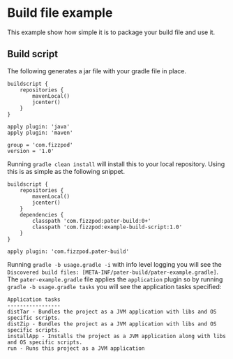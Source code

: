 # Build file example

This example show how simple it is to package your build file and use it.

## Build script
The following generates a jar file with your gradle file in place.
```
buildscript {
	repositories {
		mavenLocal()
		jcenter()
	}
}

apply plugin: 'java'
apply plugin: 'maven'

group = 'com.fizzpod'
version = '1.0'
```

Running `gradle clean install` will install this to your local repository. Using this is as simple as the following snippet.

```
buildscript {
	repositories {
		mavenLocal()
		jcenter()
	}
	dependencies {
		classpath 'com.fizzpod:pater-build:0+'
		classpath 'com.fizzpod:example-build-script:1.0'
	}
}

apply plugin: 'com.fizzpod.pater-build'

```

Running `gradle -b usage.gradle -i` with info level logging you will see the `Discovered build files: [META-INF/pater-build/pater-example.gradle]`. The `pater-example.gradle` file applies the `application` plugin so by running `gradle -b usage.gradle tasks` you will see the application tasks specified:

```
Application tasks
-----------------
distTar - Bundles the project as a JVM application with libs and OS specific scripts.
distZip - Bundles the project as a JVM application with libs and OS specific scripts.
installApp - Installs the project as a JVM application along with libs and OS specific scripts.
run - Runs this project as a JVM application
```